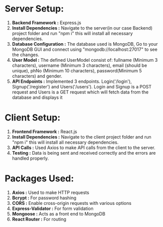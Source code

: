 # Server Setup:

1. **Backend Framework :** Express.js
2. **Install Dependencies :** Navigate to the server(in our case Backend) project folder and run "npm i" this will install all necessary dependencies.
3. **Database Configuration :** The database used is MongoDB, Go to your MongoDB GUI and connect using "mongodb://localhost:27017" to see the changes.
4. **User Model :** The defined UserModel consist of: fullname (Minimum 3 characters), username (Minimum 3 characters), email (should be unique), phNo (Minimum 10 characters), password(Minimum 5 characters) and gender.
5. **API Endpoints :** Implemented 3 endpoints. Login('/login'), Signup('/register') and Users('/users'). Login and Signup is a POST request and Users is a GET request which will fetch data from the database and displays it

# Client Setup:

1. **Frontend Framework :** React.js
2. **Install Dependencies :** Navigate to the client project folder and run "npm i" this will install all necessary dependencies.
3. **API Calls :** Used Axios to make API calls from the client to the server.
4. **Testing :** Data is being sent and received correctly and the errors are handled properly.

# Packages Used:

1. **Axios :** Used to make HTTP requests
2. **Bcrypt :** For password hashing
3. **CORS :** Enable cross-origin requests with various options
5. **Express-Validator :** For form validation
6. **Mongoose :** Acts as a front end to MongoDB
7. **React Router :** For routing